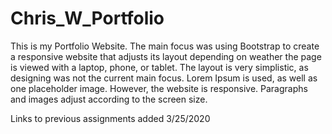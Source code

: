 # Chris_W_Portfolio

This is my Portfolio Website. The main focus was using Bootstrap to create a responsive website that adjusts its layout depending on weather the page is viewed with a laptop, phone, or tablet.
The layout is very simplistic, as designing was not the current main focus. Lorem Ipsum is used, as well as one placeholder image. However, the website is responsive. Paragraphs and images adjust according to the screen size. 

Links to previous assignments added 3/25/2020